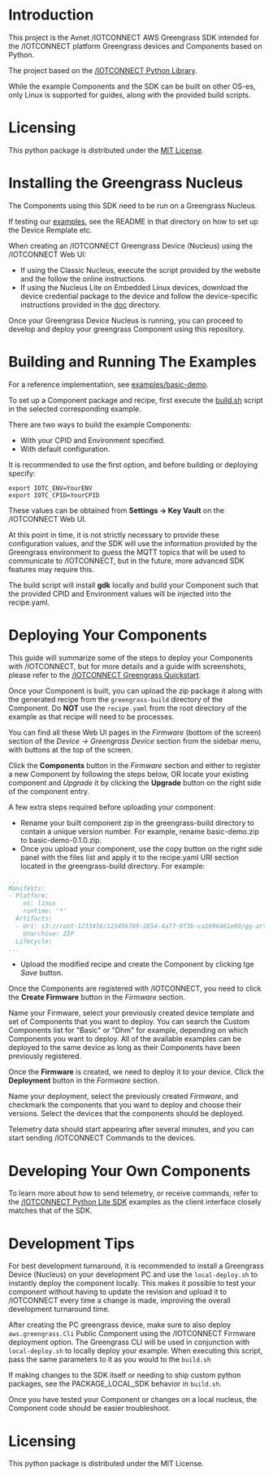 # Introduction
This project is the Avnet /IOTCONNECT AWS Greengrass SDK intended for 
the /IOTCONNECT platform Greengrass devices and Components based on Python.

The project based on the 
[/IOTCONNECT Python Library](https://github.com/avnet-iotconnect/iotc-python-lib).

While the example Components and the SDK can be built on other OS-es, 
only Linux is supported for guides, along with the provided build scripts.

# Licensing

This python package is distributed under the [MIT License](LICENSE.md).

# Installing the Greengrass Nucleus

The Components using this SDK need to be run on a Greengrass Nucleus. 

If testing our [examples](examples), see the README in that directory on how to set up the Device Remplate etc.

When creating an /IOTCONNECT Greengrass Device (Nucleus)
using the /IOTCONNECT Web UI:
* If using the Classic Nucleus, execute the script provided by the website and the follow the online instructions.
* If using the Nucleus Lite on Embedded Linux devices, download the device credential package to the device
and follow the device-specific instructions provided in the [doc](doc) directory.

Once your Greengrass Device Nucleus is running, you can proceed to develop and deploy 
your greengrass Component using this repository.

# Building and Running The Examples

For a reference implementation, see [examples/basic-demo](examples/basic-demo).

To set up a Component package and recipe, first execute the [build.sh](examples/basic-demo/build.sh)
script in the selected corresponding example.

There are two ways to build the example Components:
* With your CPID and Environment specified.
* With default configuration.

It is recommended to use the first option, and before building or deploying specify:

```shell
export IOTC_ENV=YourENV
export IOTC_CPID=YourCPID
```

These values can be obtained from **Settings -> Key Vault** on the /IOTCONNECT Web UI. 

At this point in time, it is not strictly necessary to provide these configuration values, and the SDK 
will use the information provided by the Greengrass environment to guess the MQTT topics that 
will be used to communicate to /IOTCONNECT, but in the future, 
more advanced SDK features may require this.

The build script will install **gdk** locally and build your Component such that 
the provided CPID and Environment values will be injected into the recipe.yaml.

# Deploying Your Components

This guide will summarize some of the steps to deploy your Components with /IOTCONNECT, 
but for more details and a guide with screenshots, please refer to the 
[/IOTCONNECT Greengrass Quickstart](https://docs.iotconnect.io/iotconnect/quick-start/greengrass-device/).


Once your Component is built, you can upload the zip package it along with the generated recipe from the
```greengrass-build``` directory of the Component. Do **NOT** use the ```recipe.yaml``` from
the root directory of the example as that recipe will need to be processes.

You can find all these Web UI pages in the *Firmware* (bottom of the screen) section of the *Device -> Greengrass Device* 
section from the sidebar menu, with buttons at the top of the screen. 


Click the **Components** button in the *Firmware* section and either to register a new Component by following the steps below, 
OR locate your existing component and *Upgrade* it by clicking the **Upgrade** button 
on the right side of the component entry.

A few extra steps required before uploading your component:
- Rename your built component zip in the greengrass-build directory to contain a unique version number. 
For example, rename basic-demo.zip to basic-demo-0.1.0.zip.
- Once you upload your component, use the copy button on the right side panel with the files list 
and apply it to the recipe.yaml URI section located in the greengrass-build directory. For example:

```yaml
...
Manifests:
- Platform:
    os: linux
    runtime: '*'
  Artifacts:
  - Uri: s3://root-1233456/123456789-2854-4a77-8f3b-ca1696401e08/gg-artifacts/basic-demo-0.1.0.zip
    Unarchive: ZIP
  Lifecycle:
...
```

- Upload the modified recipe and create the Component by clicking tge *Save* button.

Once the Components are registered with /IOTCONNECT, you need to click the **Create Firmware** button in the *Firmware* section.

Name your Firmware, select your previously created device template and set of Components that you want to deploy.
You can search the Custom Components list for "Basic" or "Dhm" for example, depending on which Components you want to deploy.
All of the available examples can be deployed to the same device as long as their Components have been previously registered.

Once the **Firmware** is created, we need to deploy it to your device. Click the **Deployment** button in the *Formware* section.

Name your deployment, select the previously created *Firmware*, and checkmark the components that you want to deploy and choose their versions.
Select the devices that the components should be deployed.

Telemetry data should start appearing after several minutes, and you can start sending /IOTCONNECT Commands to the devices. 

# Developing Your Own Components

To learn more about how to send telemetry, or receive commands, refer to the
[/IOTCONNECT Python Lite SDK](https://github.com/avnet-iotconnect/iotc-python-sdk-lite) examples
as the client interface closely matches that of the SDK.

# Development Tips

For best development turnaround, it is recommended to install a Greengrass Device (Nucleus)
on your development PC and use the ```local-deploy.sh``` to instantly deploy the component locally.
This makes it possible to test your component
without having to update the revision and upload it to /IOTCONNECT every time a change is made,
improving the overall development turnaround time.

After creating the PC greengrass device, make sure to also deploy ```aws.greengrass.Cli``` Public Component
using the /IOTCONNECT Firmware deployment option. The Greengrass CLI will be used 
in conjunction with ```local-deploy.sh``` to locally deploy your example.
When executing this script, pass the same parameters to it as you would to the ``build.sh``

If making changes to the SDK itself or needing to ship custom python packages, see the PACKAGE_LOCAL_SDK
behavior in ```build.sh```.

Once you have tested your Component or changes on a local nucleus, the Component code 
should be easier troubleshoot.

# Licensing

This python package is distributed under the MIT License.
